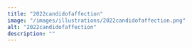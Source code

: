 ```yaml
---
title: "2022candidofaffection"
image: "/images/illustrations/2022candidofaffection.png"
alt: "2022candidofaffection"
description: ""
---
```


